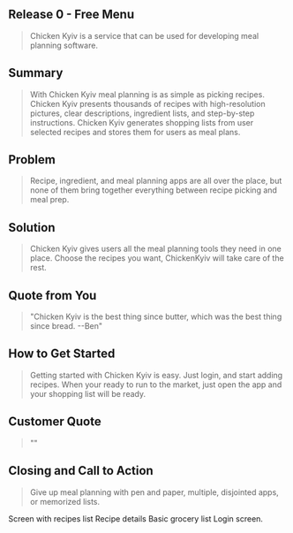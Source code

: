 ## Release 0 - Free Menu


  > Chicken Kyiv is a service that can be used for developing meal planning software.

## Summary ##
  > With Chicken Kyiv meal planning is as simple as picking recipes. Chicken Kyiv presents thousands of recipes with high-resolution pictures, clear descriptions, ingredient lists, and step-by-step instructions. Chicken Kyiv generates shopping lists from user selected recipes and stores them for users as meal plans.

## Problem ##
  > Recipe, ingredient, and meal planning apps are all over the place, but none of them bring together everything between recipe picking and meal prep.

## Solution ##
  > Chicken Kyiv gives users all the meal planning tools they need in one place. Choose the recipes you want, ChickenKyiv will take care of the rest.

## Quote from You ##
  > "Chicken Kyiv is the best thing since butter, which was the best thing since bread. --Ben"

## How to Get Started ##
  > Getting started with Chicken Kyiv is easy. Just login, and start adding recipes. When your ready to run to the market, just open the app and your shopping list will be ready.

## Customer Quote ##
  > ""

## Closing and Call to Action ##
  > Give up meal planning with pen and paper, multiple, disjointed apps, or memorized lists.



Screen with recipes list
Recipe details
Basic grocery list
Login screen.
